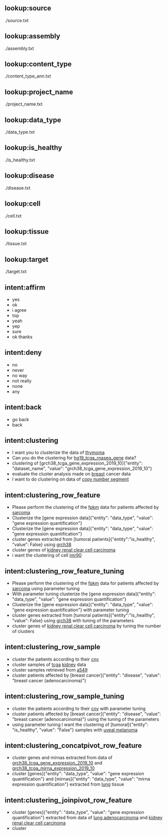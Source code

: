 ## lookup:source
./source.txt

## lookup:assembly
./assembly.txt

## lookup:content_type
./content_type_ann.txt

## lookup:project_name
./project_name.txt

## lookup:data_type
./data_type.txt

## lookup:is_healthy
./is_healthy.txt

## lookup:disease
./disease.txt

## lookup:cell
./cell.txt

## lookup:tissue
./tissue.txt

## lookup:target
./target.txt


## intent:affirm
 - yes
 - ok
 - i agree
 - top
 - yeah
 - yep
 - sure
 - ok thanks

## intent:deny
 - no
 - never
 - no way
 - not really
 - none
 - any

## intent:back
 - go back
 - back



## intent:clustering
- I want you to clusterize the data of [thymoma](disease)
- Can you do the clustering for [hg19_tcga_rnaseq_gene](dataset_name) data?
- clustering of [grch38_tcga_gene_expression_2019_10]{"entity": "dataset_name", "value": "grch38_tcga_gene_expression_2019_10"}
- evaluate the cluster analysis made on [breast](tissue) cancer data
- I want to do clustering on data of [copy number segment](data_type)

## intent:clustering_row_feature
- Please perform the clustering of the [fpkm](region_value) data for patients affected by [sarcoma](disease)
- Clusterize the [gene expression data]{"entity": "data_type", "value": "gene expression quantification"}
- Clusterize the [gene expression data]{"entity": "data_type", "value": "gene expression quantification"}
- cluster genes extracted from [tumoral patients]{"entity":"is_healthy", "value": False} using [grch38](assembly) 
- cluster genes of [kidney renal clear cell carcinoma](disease)
- i want the clustering of cell [imr90](cell)

## intent:clustering_row_feature_tuning
- Please perform the clustering of the [fpkm](region_value) data for patients affected by [sarcoma](disease) using parameter tuning
- With parameter tuning clusterize the [gene expression data]{"entity": "data_type", "value": "gene expression quantification"}
- Clusterize the [gene expression data]{"entity": "data_type", "value": "gene expression quantification"} with parameter tuning
- cluster genes extracted from [tumoral patients]{"entity":"is_healthy", "value": False} using [grch38](assembly) with tuning of the parameters
- cluster genes of [kidney renal clear cell carcinoma](disease) by tuning the number of clusters

## intent:clustering_row_sample
- cluster the patients according to their [cnv](data_type)
- cluster samples of [tcga](source) [kidney](tissue) data
- cluster samples retrieved from [a549](cell)
- cluster patients affected by [breast cancer]{"entity": "disease", "value": "breast cancer (adenocarcinoma)"}

## intent:clustering_row_sample_tuning
- cluster the patients according to their [cnv](data_type) with parameter tuning
- cluster patients affected by [breast cancer]{"entity": "disease", "value": "breast cancer (adenocarcinoma)"} using the tuning of the parameters
- using parameter tuning I want the clustering of [tumoral]{"entity": "is_healthy", "value": "False"} samples with [uveal melanoma](disease)


## intent:clustering_concatpivot_row_feature
- cluster genes and mirnas extracted from data of [grch38_tcga_gene_expression_2019_10](dataset_name) and [grch38_tcga_mirna_expression_2019_10](dataset_name)
- cluster [genes]{"entity": "data_type", "value": "gene expression quantification"} and [mirnas]{"entity": "data_type", "value": "mirna expression quantification"} extracted from [lung](tissue) tissue


## intent:clustering_joinpivot_row_feature
- cluster [genes]{"entity": "data_type", "value": "gene expression quantification"} extracted from data of [lung adenocarcinoma](disease) and [kidney renal clear cell carcinoma](disease)
- cluster 

